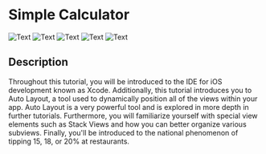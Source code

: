 # Simple Calculator

![Text](./screenshots/photoCalculator.png)
![Text](./screenshots/photoCalculator.png)
![Text](./screenshots/photoCalculator.png)
![Text](./screenshots/photoCalculator.png)
![Text](./screenshots/photoCalculator.png)

## Description

Throughout this tutorial, you will be introduced to the IDE for iOS
development known as Xcode. Additionally, this tutorial introduces you to Auto
Layout, a tool used to dynamically position all of the views within your app.
Auto Layout is a very powerful tool and is explored in more depth in further
tutorials. Furthermore, you will familiarize yourself with special view elements
such as Stack Views and how you can better organize various subviews. Finally,
you'll be introduced to the national phenomenon of tipping 15, 18, or 20% at
restaurants.

